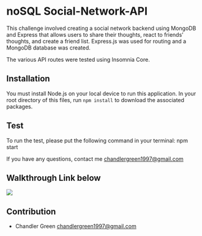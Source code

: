 # noSQL Social-Network-API

This challenge involved creating a social network backend using MongoDB and Express that allows users to share their thoughts, react to friends’ thoughts, and create a friend list. Express.js was used for routing and a MongoDB database was created.

The various API routes were tested using Insomnia Core.

## Installation

You must install Node.js on your local device to run this application.
In your root directory of this files, run `npm install` to download the associated packages.

## Test

To run the test, please put the following command in your terminal: npm start

If you have any questions, contact me <chandlergreen1997@gmail.com>

## Walkthrough Link below

![]("https://drive.google.com/file/d/1VclSaJLnSCreiQJh9o1m24-LycQF6RyR/preview") 

## Contribution

- Chandler Green <chandlergreen1997@gmail.com>
